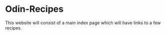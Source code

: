 # Odin-Recipes
This website will consist of a main index page which will have links to a few recipes.
